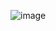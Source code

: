 ![image](https://user-images.githubusercontent.com/60442877/189544203-2a9eed45-04a1-41b2-a1d4-f15306091e06.png)
